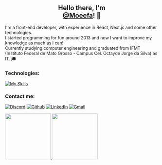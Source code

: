 <h2 align="center">Hello there, I'm<br/>
<a href="https://github.com/Moeefa">@Moeefa</a>! 👋</h2>

I'm a front-end developer, with experience in React, Next.js and some other technologies.<br/>
I started programming for fun around 2013 and now I want to improve my knowledge as much as I can!<br/>
Currently studying computer engineering and graduated from IFMT (Instituto Federal de Mato Grosso - Campus Cel. Octayde Jorge da Silva) as IT. 🎓<br/>

### Technologies: 
[![My Skills](https://skillicons.dev/icons?i=nodejs,ts,electron,react,tailwind,nextjs,jquery,java,py,js,html,css,mongodb,postgres,unity,vscode,vercel,rust,prisma,tauri&theme=light)](https://github.com/Moeefa)

### Contact me:
[![Discord](https://skillicons.dev/icons?i=discord&theme=light)](https://discord.com/channels/@me/482224256730791967)
[![Github](https://skillicons.dev/icons?i=github&theme=light)](https://github.com/Moeefa)
[![LinkedIn](https://skillicons.dev/icons?i=linkedin&theme=light)](https://www.linkedin.com/in/xinaider/)
[![Gmail](https://skillicons.dev/icons?i=gmail&theme=light)](mailto:moeefa@protonmail.com)

<a href="https://github.com/Moeefa">
  <img loading="lazy" height="150em" src="https://github-readme-stats.vercel.app/api/top-langs/?username=Moeefa&layout=compact&theme=light&langs_count=7&border_color=fff&bg_color=fff&hide_border=true&border_radius=6"/>
  <img loading="lazy" height="150em" src="https://github-readme-stats.vercel.app/api?username=Moeefa&show_icons=true&theme=light&include_all_commits=true&count_private=true&border_color=fff&bg_color=fff&hide_border=true&border_radius=6"/>
 </a>
